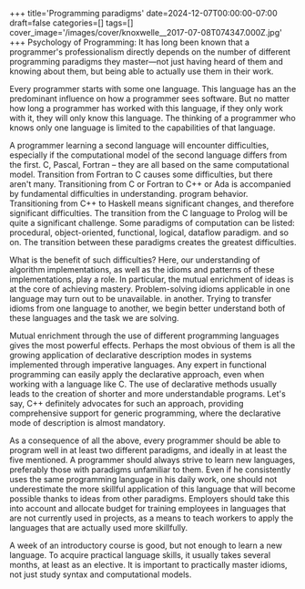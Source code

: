 +++
title='Programming paradigms'
date=2024-12-07T00:00:00-07:00
draft=false
categories=[]
tags=[]
cover_image='/images/cover/knoxwelle__2017-07-08T074347.000Z.jpg'
+++
Psychology of Programming: It has long been known that a programmer's professionalism directly depends on the number of different programming paradigms they master—not just having heard of them and knowing about them, but being able to actually use them in their work.

Every programmer starts with some one language. This language has an
the predominant influence on how a programmer sees software. But no matter how long a programmer has worked with this language, if they only work with it, they will only know this language. The thinking of a programmer who knows only one language is limited to the capabilities of that language.

A programmer learning a second language will encounter difficulties, especially if the computational model of the second language differs from the first. C, Pascal, Fortran – they are all based on the same computational model. Transition from Fortran to C
causes some difficulties, but there aren't many. Transitioning from C or Fortran to
C++ or Ada is accompanied by fundamental difficulties in understanding.
program behavior. Transitioning from C++ to Haskell means significant changes, and therefore significant difficulties. The transition from the C language to Prolog will be quite a significant challenge.
Some paradigms of computation can be listed: procedural, object-oriented, functional, logical, dataflow paradigm.
and so on. The transition between these paradigms creates the greatest difficulties.

What is the benefit of such difficulties? Here, our understanding of algorithm implementations, as well as the idioms and patterns of these implementations, play a role. In particular, the mutual enrichment of ideas is at the core of achieving mastery. Problem-solving idioms applicable in one language may turn out to be unavailable.
in another. Trying to transfer idioms from one language to another, we begin
better understand both of these languages and the task we are solving.

Mutual enrichment through the use of different programming languages
gives the most powerful effects. Perhaps the most obvious of them is all
the growing application of declarative description modes in systems implemented through imperative languages. Any expert in functional
programming can easily apply the declarative approach, even when
working with a language like C. The use of declarative methods usually leads to the creation of shorter and more understandable programs. Let's say, C++ definitely advocates for such an approach, providing comprehensive support for generic programming, where the declarative mode of description is almost mandatory.

As a consequence of all the above, every programmer should be able to program well in at least two different paradigms, and ideally in at least the five mentioned. A programmer should always strive to learn new languages, preferably those with paradigms unfamiliar to them. Even if he consistently uses the same programming language in his daily work, one should not underestimate the more skillful application of this language that will become possible thanks to ideas from other paradigms. Employers should take this into account and allocate budget for training employees in languages that are not currently used in projects, as a means to teach workers to apply the languages that are actually used more skillfully.

A week of an introductory course is good, but not enough to learn a new language. To acquire practical language skills, it usually takes several months, at least as an elective. It is important to practically master idioms, not just study syntax and computational models.